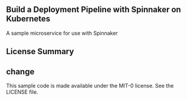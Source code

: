 ## Build a Deployment Pipeline with Spinnaker on Kubernetes

A sample microservice for use with Spinnaker

## License Summary
## change
This sample code is made available under the MIT-0 license. See the LICENSE file.
